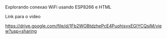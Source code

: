 Explorando conexao WiFi usando ESP8266 e HTML

Link para o video

https://drive.google.com/file/d/1Fb2WOBtdzhePcE4PuohjsvxEGIYCQsiM/view?usp=sharing
